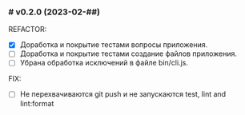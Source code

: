 ### # v0.2.0 (2023-02-##)

REFACTOR:

- [x] Доработка и покрытие тестами вопросы приложения.
- [ ] Доработка и покрытие тестами создание файлов приложения.
- [ ] Убрана обработка исключений в файле bin/cli.js.

FIX:

- [ ] Не перехвачиваются git push и не запускаются test, lint and lint:format
